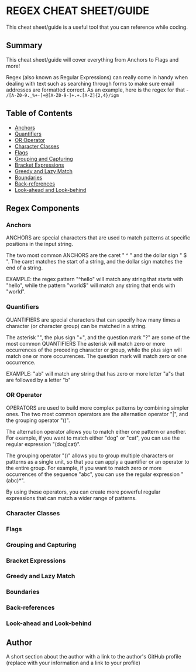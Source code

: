 # REGEX CHEAT SHEET/GUIDE

This cheat sheet/guide is a useful tool that you can reference while coding. 

## Summary

This cheat sheet/guide will cover everything from Anchors to Flags and more! 

Regex (also known as Regular Expressions) can really come in handy when dealing with text such as searching through forms to make sure email addresses are formatted correct. As an example, here is the regex for that -  `/[A-Z0-9._%+-]+@[A-Z0-9-]+.+.[A-Z]{2,4}/igm` 

## Table of Contents

- [Anchors](#anchors)
- [Quantifiers](#quantifiers)
- [OR Operator](#or-operator)
- [Character Classes](#character-classes)
- [Flags](#flags)
- [Grouping and Capturing](#grouping-and-capturing)
- [Bracket Expressions](#bracket-expressions)
- [Greedy and Lazy Match](#greedy-and-lazy-match)
- [Boundaries](#boundaries)
- [Back-references](#back-references)
- [Look-ahead and Look-behind](#look-ahead-and-look-behind)

## Regex Components

### Anchors

ANCHORS are special characters that are used to match patterns at specific positions in the input string. 

The two most common ANCHORS are the caret " ^ " and the dollar sign " $ ". The caret matches the start of a string, and the dollar sign matches the end of a string. 

EXAMPLE: the regex pattern "^hello" will match any string that starts with "hello", while the pattern "world$" will match any string that ends with "world". 

### Quantifiers

QUANTIFIERS are special characters that can specify how many times a character (or character group) can be matched in a string. 

The asterisk "", the plus sign "+", and the question mark "?" are some of the most common QUANTIFIERS The asterisk will match zero or more occurrences of the preceding character or group, while the plus sign will match one or more occurrences. The question mark will match zero or one occurrence. 

EXAMPLE: "ab" will match any string that has zero or more letter "a"s that are followed by a letter "b"

### OR Operator

OPERATORS are used to build more complex patterns by combining simpler ones. The two most common operators are the alternation operator "|", and the grouping operator "()".

The alternation operator allows you to match either one pattern or another. For example, if you want to match either "dog" or "cat", you can use the regular expression "(dog|cat)".

The grouping operator "()" allows you to group multiple characters or patterns as a single unit, so that you can apply a quantifier or an operator to the entire group. For example, if you want to match zero or more occurrences of the sequence "abc", you can use the regular expression "(abc)*".

By using these operators, you can create more powerful regular expressions that can match a wider range of patterns.

### Character Classes



### Flags

### Grouping and Capturing

### Bracket Expressions

### Greedy and Lazy Match

### Boundaries

### Back-references

### Look-ahead and Look-behind

## Author

A short section about the author with a link to the author's GitHub profile (replace with your information and a link to your profile)
